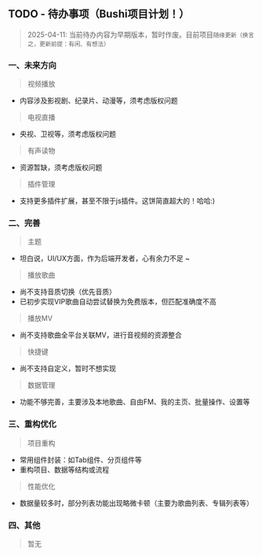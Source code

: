 ## TODO - 待办事项（Bushi项目计划！）

> 2025-04-11: 当前待办内容为早期版本，暂时作废。目前项目`随缘更新（换言之，更新前提：有闲、有想法）`

### 一、未来方向  
> 视频播放   
* 内容涉及影视剧、纪录片、动漫等，须考虑版权问题  
  
> 电视直播  
* 央视、卫视等，须考虑版权问题  

> 有声读物  
* 资源暂缺，须考虑版权问题  
  
> 插件管理  
* 支持更多插件扩展，甚至不限于js插件。这饼简直超大的！哈哈:)  
  
  
### 二、完善  
> 主题  
* 坦白说，UI/UX方面，作为后端开发者，心有余力不足 ~  
  
> 播放歌曲  
* 尚不支持音质切换（优先音质）
* 已初步实现VIP歌曲自动尝试替换为免费版本，但匹配准确度不高   
   
> 播放MV  
* 尚不支持歌曲全平台关联MV，进行音视频的资源整合  
  
> 快捷键  
* 尚不支持自定义，暂时不想实现  
  
> 数据管理  
* 功能不够完善，主要涉及本地歌曲、自由FM、我的主页、批量操作、设置等  


### 三、重构优化  
> 项目重构  
* 常用组件封装：如Tab组件、分页组件等   
* 重构项目、数据等结构或流程  
  
> 性能优化 
* 数据量较多时，部分列表功能出现略微卡顿（主要为歌曲列表、专辑列表等） 
  
  
### 四、其他  
> 暂无
